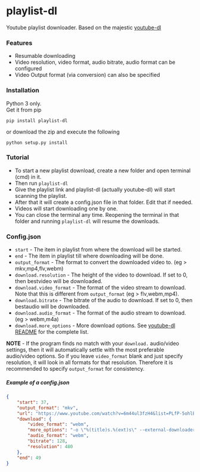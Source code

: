 # playlist-dl

Youtube playlist downloader. Based on the majestic [youtube-dl](http://youtube-dl.org/)


### Features

* Resumable downloading
* Video resolution, video format, audio bitrate, audio format can be configured
* Video Output format (via conversion) can also be specified


### Installation

Python 3 only.  
Get it from pip
```
pip install playlist-dl
```

or download the zip and execute the following
```
python setup.py install
```


### Tutorial

* To start a new playlist download, create a new folder and open terminal (cmd) in it.
* Then run `playlist-dl`
* Give the playlist link and playlist-dl (actually youtube-dl) will start scanning the playlist.
* After that it will create a config.json file in that folder. Edit that if needed.
* Videos will start downloading one by one.
* You can close the terminal any time. Reopening the terminal in that folder and running `playlist-dl` will resume the downloads.


### Config.json

* `start` - The item in playlist from where the download will be started.
* `end` - The item in playlist till where downloading will be done.
* `output_format` - The format to convert the downloaded video to. (eg > mkv,mp4,flv,webm)
* `download.resolution` - The height of the video to download. If set to 0, then bestvideo will be downloaded.
* `download.video_format` - The format of the video stream to download. Note that this is different from `output_format` (eg > flv,webm,mp4).
* `download.bitrate` - The bitrate of the audio to download. If set to 0, then bestaudio will be downloaded.
* `download.audio_format` - The format of the audio stream to download. (eg > webm,m4a)
* `download.more_options` - More download options. See [youtube-dl README](https://github.com/rg3/youtube-dl/blob/master/README.md) for the complete list.

**NOTE** - If the program finds no match with your `download.` audio/video settings, then it will automatically settle with the most preferable audio/video options. So if you leave `video_format` blank and just specify resolution, it will look in all formats for that resolution. Therefore it is recommended to specify `output_format` for consistency.


##### Example of a config.json

```json
{
    "start": 37,
    "output_format": "mkv",
    "url": "https://www.youtube.com/watch?v=6m44ul3fzH4&list=PLfP-5ohlBRxXUWCJRrR0i4Eft02OB_XkE&index=1",
    "download": {
        "video_format": "webm",
        "more_options": "-o \"%(title)s.%(ext)s\" --external-downloader aria2c --external-downloader-args \"-x 16 -s 16 -k 5M\"",
        "audio_format": "webm",
        "bitrate": 128,
        "resolution": 480
    },
    "end": 49
}
```
